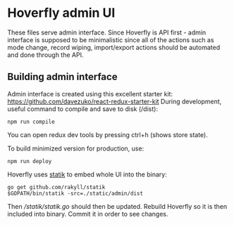 # Hoverfly admin UI

These files serve admin interface. Since Hoverfly is API first - admin interface is supposed to be minimalistic since
all of the actions such as mode change, record wiping, import/export actions should be automated and done through the API.

## Building admin interface

Admin interface is created using this excellent starter kit: https://github.com/davezuko/react-redux-starter-kit
During development, useful command to compile and save to disk (/dist):

    npm run compile

You can open redux dev tools by pressing ctrl+h (shows store state).

To build minimized version for production, use:

    npm run deploy

Hoverfly uses [statik](https://github.com/rakyll/statik) to embed whole UI into the binary:

    go get github.com/rakyll/statik
    $GOPATH/bin/statik -src=./static/admin/dist


Then _/statik/statik.go_ should then be updated. Rebuild Hoverfly so it is then included into binary.
Commit it in order to see changes.


